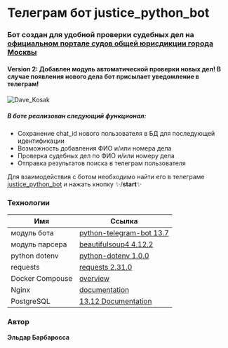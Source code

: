 # Телеграм бот justice_python_bot
### Бот создан для удобной проверки судебных дел на [официальном портале судов общей юрисдикции города Москвы ][Мосгорсуд]

#### Version 2: Добавлен модуль автоматической проверки новых дел! В случае появления нового дела бот присылает уведомление в телеграм!
#### 

![Dave_Kosak](https://static.wikia.nocookie.net/hearthstone_gamepedia/images/6/69/Dave_Kosak_full.jpg)

##### В боте реализован следующий функционал:
 - Сохранение chat_id нового пользователя в БД для последующей идентификации
 - Возможность добавления ФИО и/или номера дела
 - Проверка судебных дел по ФИО и/или номеру дела
 - Отправка результатов поиска в телеграм пользователя 
 
Для взаимодействия с ботом необходимо найти его в телеграме [justice_python_bot][Бот] и нажать кнопку ✨/**start**✨
    
### Технологии
| Имя | Ссылка |
| ------ | ------ |
| модуль бота | [python-telegram-bot 13.7][python-telegram-bot] |
| модуль парсера | [beautifulsoup4 4.12.2][beautifulsoup4] |
| python dotenv | [python-dotenv 1.0.0][dotenv] |
| requests | [requests 2.31.0][requests] |
| Docker Compouse | [overview][docker] |
| Nginx | [documentation][nginx] |
| PostgreSQL | [13.12 Documentation][PostgreSQL] |

### Автор 

**Эльдар Барбаросса** 

[//]: # (links)

   [Мосгорсуд]: <https://mos-gorsud.ru>
   [Бот]: <https://t.me/Justice_barba_bot>
   [python-telegram-bot]: <https://docs.python-telegram-bot.org/en/v13.7/>
   [beautifulsoup4]: <https://pypi.org/project/beautifulsoup4/>
   [dotenv]: <https://pypi.org/project/python-dotenv/>
   [requests]: <https://pypi.org/project/requests/>
   [docker]: <https://docs.docker.com/compose/>
   [nginx]: <https://nginx.org/en/docs/>
   [PostgreSQL]: <https://www.postgresql.org/docs/13/index.html>

